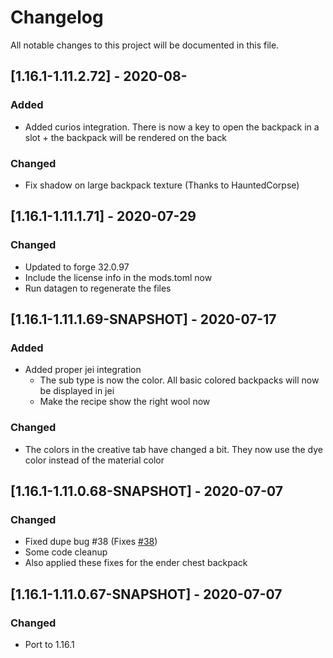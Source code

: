 # Changelog
All notable changes to this project will be documented in this file.

## [1.16.1-1.11.2.72] - 2020-08-
### Added
 - Added curios integration. There is now a key to open the backpack in a slot + the backpack will be rendered on the back

### Changed
 - Fix shadow on large backpack texture (Thanks to HauntedCorpse)

## [1.16.1-1.11.1.71] - 2020-07-29
### Changed
 - Updated to forge 32.0.97
 - Include the license info in the mods.toml now
 - Run datagen to regenerate the files

## [1.16.1-1.11.1.69-SNAPSHOT] - 2020-07-17
### Added
 - Added proper jei integration
 	- The sub type is now the color. All basic colored backpacks will now be displayed in jei
 	- Make the recipe show the right wool now

### Changed
 - The colors in the creative tab have changed a bit. They now use the dye color instead of the material color

## [1.16.1-1.11.0.68-SNAPSHOT] - 2020-07-07
### Changed
 - Fixed dupe bug #38 (Fixes [#38](https://github.com/MC-U-Team/Useful-Backpacks/issues/38))
 - Some code cleanup
 - Also applied these fixes for the ender chest backpack

## [1.16.1-1.11.0.67-SNAPSHOT] - 2020-07-07
### Changed
 - Port to 1.16.1